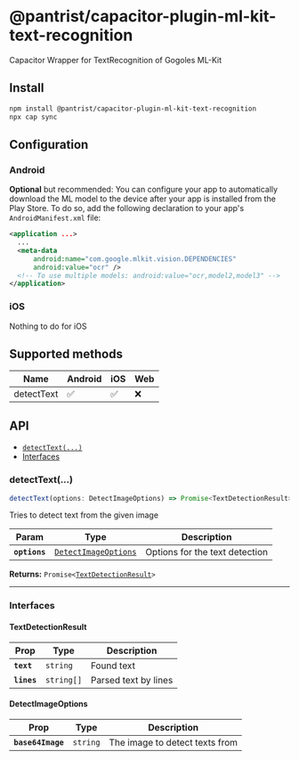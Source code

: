 # @pantrist/capacitor-plugin-ml-kit-text-recognition

Capacitor Wrapper for TextRecognition of Gogoles ML-Kit

## Install

```bash
npm install @pantrist/capacitor-plugin-ml-kit-text-recognition
npx cap sync
```

## Configuration

### Android

**Optional** but recommended:
You can configure your app to automatically download the ML model to the device after your app is installed from the Play Store.
To do so, add the following declaration to your app's ``AndroidManifest.xml`` file:

```xml
<application ...>
  ...
  <meta-data
      android:name="com.google.mlkit.vision.DEPENDENCIES"
      android:value="ocr" />
  <!-- To use multiple models: android:value="ocr,model2,model3" -->
</application>
```

### iOS

Nothing to do for iOS


## Supported methods

| Name      | Android | iOS | Web |
| ----------- | ----------- |-----|-----|
| detectText   | ✅        | ✅    | ❌    |

## API

<docgen-index>

* [`detectText(...)`](#detecttext)
* [Interfaces](#interfaces)

</docgen-index>

<docgen-api>
<!--Update the source file JSDoc comments and rerun docgen to update the docs below-->

### detectText(...)

```typescript
detectText(options: DetectImageOptions) => Promise<TextDetectionResult>
```

Tries to detect text from the given image

| Param         | Type                                                              | Description                    |
| ------------- | ----------------------------------------------------------------- | ------------------------------ |
| **`options`** | <code><a href="#detectimageoptions">DetectImageOptions</a></code> | Options for the text detection |

**Returns:** <code>Promise&lt;<a href="#textdetectionresult">TextDetectionResult</a>&gt;</code>

--------------------


### Interfaces


#### TextDetectionResult

| Prop        | Type                  | Description          |
| ----------- | --------------------- | -------------------- |
| **`text`**  | <code>string</code>   | Found text           |
| **`lines`** | <code>string[]</code> | Parsed text by lines |


#### DetectImageOptions

| Prop              | Type                | Description                    |
| ----------------- | ------------------- | ------------------------------ |
| **`base64Image`** | <code>string</code> | The image to detect texts from |

</docgen-api>
